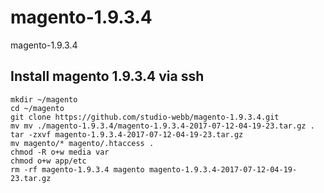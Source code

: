 # magento-1.9.3.4
magento-1.9.3.4

## Install magento 1.9.3.4 via ssh
```
mkdir ~/magento
cd ~/magento
git clone https://github.com/studio-webb/magento-1.9.3.4.git
mv mv ./magento-1.9.3.4/magento-1.9.3.4-2017-07-12-04-19-23.tar.gz .
tar -zxvf magento-1.9.3.4-2017-07-12-04-19-23.tar.gz
mv magento/* magento/.htaccess .
chmod -R o+w media var
chmod o+w app/etc
rm -rf magento-1.9.3.4 magento magento-1.9.3.4-2017-07-12-04-19-23.tar.gz
```
